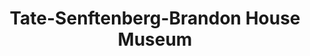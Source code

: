 ---
layout: repo
title: "Tate-Senftenberg-Brandon House Museum"
id: 16606
permalink: repos/16606/
---